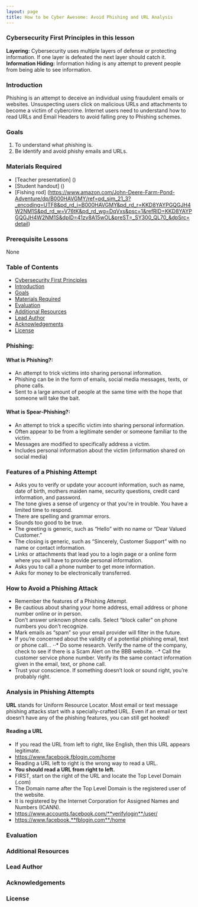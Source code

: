 ```yaml
---
layout: page
title: How to be Cyber Awesome: Avoid Phishing and URL Analysis
---
```

### Cybersecurity First Principles in this lesson
**Layering:** Cybersecurity uses multiple layers of defense or protecting information. If one layer is defeated the next layer should catch it.
**Information Hiding:** Information hiding is any attempt to prevent people from being able to see information.

### Introduction
Phishing is an attempt to deceive an individual using fraudulent emails or websites. Unsuspecting users click on malicious URLs and attachments to become a victim of cybercrime. Internet users need to understand how to read URLs and Email Headers to avoid falling prey to Phishing schemes.

### Goals
1. To understand what phishing is.
2. Be identify and avoid phishy emails and URLs.

### Materials Required
* [Teacher presentation] () <!-- Add link here-->
* [Student handout] () <!-- Add link here-->
* [Fishing rod] (https://www.amazon.com/John-Deere-Farm-Pond-Adventure/dp/B000HAVGMY/ref=pd_sim_21_3?_encoding=UTF8&pd_rd_i=B000HAVGMY&pd_rd_r=KKD8YAYPGQGJH4W2NM1S&pd_rd_w=V76tK&pd_rd_wg=DqVxs&psc=1&refRID=KKD8YAYPGQGJH4W2NM1S&dpID=41zv8A15wOL&preST=_SY300_QL70_&dpSrc=detail)

### Prerequisite Lessons
None

### Table of Contents
* [Cybersecurity First Principles](#cybersecurity-first-principles)
* [Introduction](#introduction)
* [Goals](#goals)
* [Materials Required](#materials_required)
* [Evaluation](#evaluation)
* [Additional Resources](#additional_resources)
* [Lead Author](#lead_author)
* [Acknowledgements](#acknowledgements)
* [License](#license)

### Phishing:
#### What is Phishing?:
* An attempt to trick victims into sharing  personal information.
* Phishing can be in the form of emails, social media messages, texts, or phone calls. 
* Sent to a large amount of people at the same time with the hope that someone will take the bait.
#### What is Spear-Phishing?:
* An attempt to trick a specific victim into sharing personal information. 
* Often appear to be from a legitimate sender or someone familiar to the victim. 
* Messages are modified to specifically address a victim. 
* Includes personal information about the victim (information shared on social media)

### Features of a Phishing Attempt
* Asks you to verify or update your account information, such as name, date of birth, mothers maiden name, security questions, credit card information, and password.
* The tone gives a sense of urgency or that you're in trouble. You have a limited time to respond.
* There are spelling and grammar errors.
* Sounds too good to be true.
* The greeting is generic, such as “Hello” with no name or “Dear Valued Customer.”
* The closing is generic, such as “Sincerely, Customer Support” with no name or contact information.
* Links or attachments that lead you to a login page or a online form where you will have to provide personal information.
* Asks you to call a phone number to get more information.
* Asks for money to be electronically transferred.

### How to Avoid a Phishing Attack
* Remember the features of a Phishing Attempt.
* Be cautious about sharing your home address, email address or phone number online or in person.
* Don’t answer unknown phone calls. Select “block caller” on phone numbers you don’t recognize.
* Mark emails as “spam” so your email provider will filter in the future.
* If you’re concerned about the validity of a potential phishing email, text or phone call…
⋅⋅* Do some research. Verify the name of the company, check to see if there is a Scam Alert on the BBB website.
⋅⋅* Call the customer service phone number. Verify its the same contact information given in the email, text, or phone call.
* Trust your conscience.  If something doesn’t look or sound right, you’re probably right.

### Analysis in Phishing Attempts
**URL** stands for Uniform Resource Locator. Most email or text message phishing attacks start with a specially-crafted URL. Even if an email or text doesn’t have any of the phishing features, you can still get hooked!

#### Reading a URL
* If you read the URL from left to right, like English, then this URL appears legitimate.
* https://www.facebook.fblogin.com/home
* Reading a URL left to right is the  wrong way to read a URL.
* **You should read a URL from right to left.**
* FIRST, start on the right of the URL and locate the Top Level Domain (.com)
* The Domain name after the Top Level Domain is the registered user of the website.
* It is registered by the Internet Corporation for Assigned Names and Numbers (ICANN).
* https://www.accounts.facebook.com/**verifylogin**/user/
* https://www.facebook.**fblogin.com**/home

### Evaluation

### Additional Resources

### Lead Author

### Acknowledgements

### License
